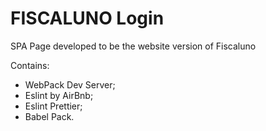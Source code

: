 # FISCALUNO Login

SPA Page developed to be the website version of Fiscaluno

Contains:

* WebPack Dev Server;
* Eslint by AirBnb;
* Eslint Prettier;
* Babel Pack.